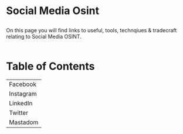 # <p>Social Media Osint</p>
On this page you will find links to useful, tools, technqiues & tradecraft relating to Social Media OSINT. 
<br/>
<br/>

# Table of Contents


<table>
  <tr>
    <td>Facebook</td>
  </tr>
  <tr>
    <td>Instagram</td>
  </tr>
  <tr>
    <td>LinkedIn</td>
  </tr>
  <tr>
    <td>Twitter</td>
  </tr>
  <tr>
    <td>Mastadom</td>
  </tr>
</table>
  
  




